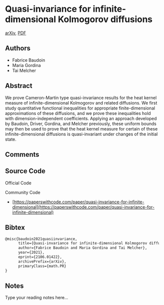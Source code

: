 
# Quasi-invariance for infinite-dimensional Kolmogorov diffusions

[arXiv](https://arxiv.org/abs/2106.01422), [PDF](https://arxiv.org/pdf/2106.01422.pdf)

## Authors

- Fabrice Baudoin
- Maria Gordina
- Tai Melcher

## Abstract

We prove Cameron-Martin type quasi-invariance results for the heat kernel measure of infinite-dimensional Kolmogorov and related diffusions. We first study quantitative functional inequalities for appropriate finite-dimensional approximations of these diffusions, and we prove these inequalities hold with dimension-independent coefficients. Applying an approach developed by Baudoin, Driver, Gordina, and Melcher previously, these uniform bounds may then be used to prove that the heat kernel measure for certain of these infinite-dimensional diffusions is quasi-invariant under changes of the initial state.

## Comments



## Source Code

Official Code



Community Code

- [https://paperswithcode.com/paper/quasi-invariance-for-infinite-dimensional](https://paperswithcode.com/paper/quasi-invariance-for-infinite-dimensional)

## Bibtex

```tex
@misc{baudoin2021quasiinvariance,
      title={Quasi-invariance for infinite-dimensional Kolmogorov diffusions}, 
      author={Fabrice Baudoin and Maria Gordina and Tai Melcher},
      year={2021},
      eprint={2106.01422},
      archivePrefix={arXiv},
      primaryClass={math.PR}
}
```

## Notes

Type your reading notes here...


